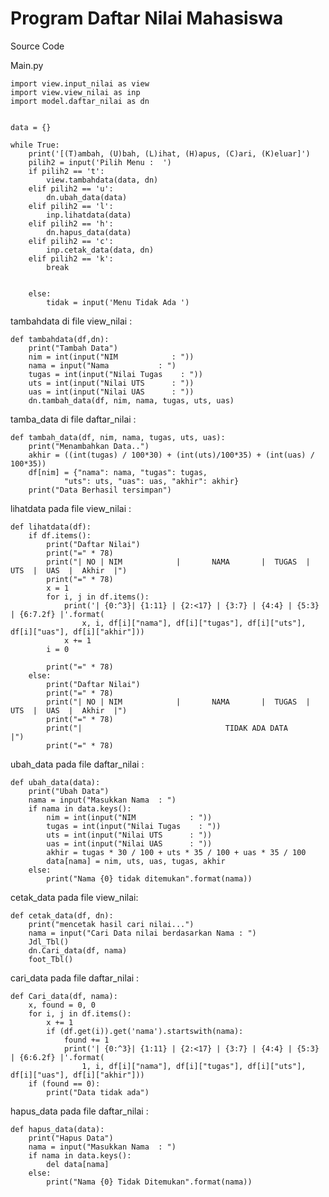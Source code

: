 # Program Daftar Nilai Mahasiswa

Source Code

Main.py

    import view.input_nilai as view
    import view.view_nilai as inp
    import model.daftar_nilai as dn


    data = {}

    while True:
        print('[(T)ambah, (U)bah, (L)ihat, (H)apus, (C)ari, (K)eluar]')
        pilih2 = input('Pilih Menu :  ')
        if pilih2 == 't':
            view.tambahdata(data, dn)
        elif pilih2 == 'u':
            dn.ubah_data(data)
        elif pilih2 == 'l':
            inp.lihatdata(data)
        elif pilih2 == 'h':
            dn.hapus_data(data)
        elif pilih2 == 'c':
            inp.cetak_data(data, dn)
        elif pilih2 == 'k':
            break


        else:
            tidak = input('Menu Tidak Ada ')

tambahdata di file view_nilai :

    def tambahdata(df,dn):
        print("Tambah Data")
        nim = int(input("NIM            : "))
        nama = input("Nama           : ")
        tugas = int(input("Nilai Tugas    : "))
        uts = int(input("Nilai UTS      : "))
        uas = int(input("Nilai UAS      : "))
        dn.tambah_data(df, nim, nama, tugas, uts, uas)


tamba_data di file daftar_nilai :

    def tambah_data(df, nim, nama, tugas, uts, uas):
        print("Menambahkan Data..")
        akhir = ((int(tugas) / 100*30) + (int(uts)/100*35) + (int(uas) / 100*35))
        df[nim] = {"nama": nama, "tugas": tugas,
                "uts": uts, "uas": uas, "akhir": akhir}
        print("Data Berhasil tersimpan")
    
lihatdata pada file view_nilai :

    def lihatdata(df):
        if df.items():
            print("Daftar Nilai")
            print("=" * 78)
            print("| NO | NIM            |       NAMA       |  TUGAS  |  UTS  |  UAS  |  Akhir  |")
            print("=" * 78)
            x = 1
            for i, j in df.items():
                print('| {0:^3}| {1:11} | {2:<17} | {3:7} | {4:4} | {5:3} | {6:7.2f} |'.format(
                    x, i, df[i]["nama"], df[i]["tugas"], df[i]["uts"], df[i]["uas"], df[i]["akhir"]))
                x += 1
            i = 0

            print("=" * 78)
        else:
            print("Daftar Nilai")
            print("=" * 78)
            print("| NO | NIM            |       NAMA       |  TUGAS  |  UTS  |  UAS  |  Akhir  |")
            print("=" * 78)
            print("|                                TIDAK ADA DATA                              |")
            print("=" * 78)

ubah_data pada file daftar_nilai :

    def ubah_data(data):
        print("Ubah Data")
        nama = input("Masukkan Nama  : ")
        if nama in data.keys():
            nim = int(input("NIM            : "))
            tugas = int(input("Nilai Tugas    : "))
            uts = int(input("Nilai UTS      : "))
            uas = int(input("Nilai UAS      : "))
            akhir = tugas * 30 / 100 + uts * 35 / 100 + uas * 35 / 100
            data[nama] = nim, uts, uas, tugas, akhir
        else:
            print("Nama {0} tidak ditemukan".format(nama))

cetak_data pada file view_nilai:

    def cetak_data(df, dn):
        print("mencetak hasil cari nilai...")
        nama = input("Cari Data nilai berdasarkan Nama : ")
        Jdl_Tbl()
        dn.Cari_data(df, nama)
        foot_Tbl()

cari_data pada file daftar_nilai :

    def Cari_data(df, nama):
        x, found = 0, 0
        for i, j in df.items():
            x += 1
            if (df.get(i)).get('nama').startswith(nama):
                found += 1
                print('| {0:^3}| {1:11} | {2:<17} | {3:7} | {4:4} | {5:3} | {6:6.2f} |'.format(
                    1, i, df[i]["nama"], df[i]["tugas"], df[i]["uts"], df[i]["uas"], df[i]["akhir"]))
        if (found == 0):
            print("Data tidak ada")

hapus_data pada file daftar_nilai :

    def hapus_data(data):
        print("Hapus Data")
        nama = input("Masukkan Nama  : ")
        if nama in data.keys():
            del data[nama]
        else:
            print("Nama {0} Tidak Ditemukan".format(nama))
